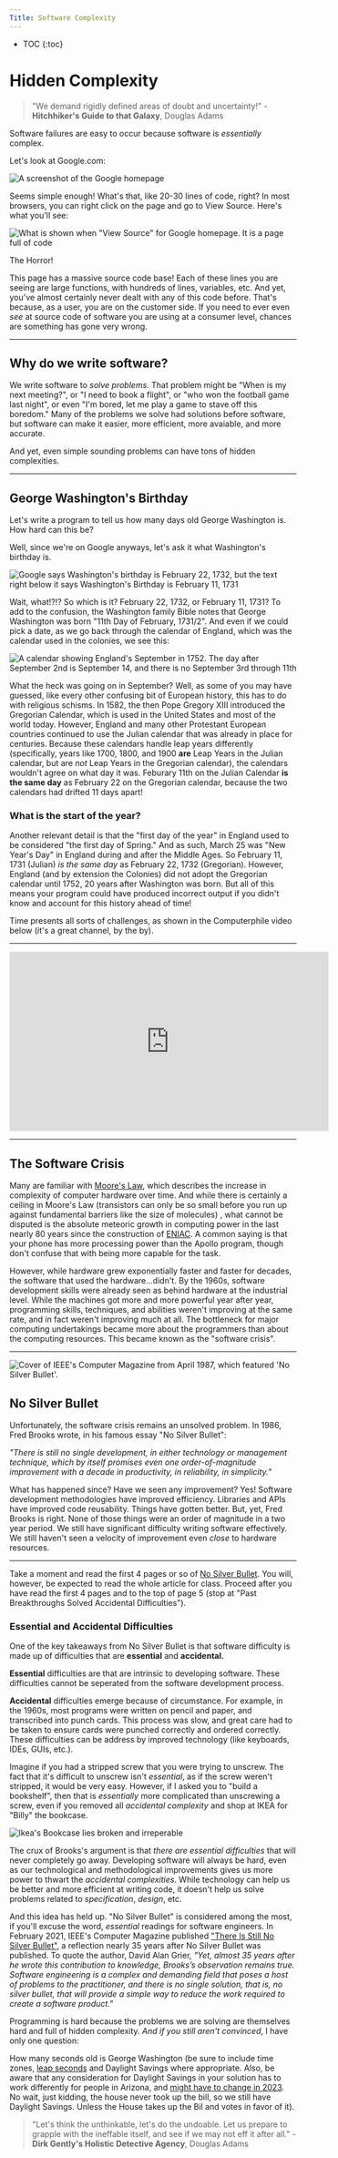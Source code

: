 ```yaml
---
Title: Software Complexity
---
```


* TOC
{:toc}

# Hidden Complexity

> "We demand rigidly defined areas of doubt and uncertainty!" - __Hitchhiker's Guide to that Galaxy__, Douglas Adams

Software failures are easy to occur because software is *essentially* complex.

Let's look at Google.com: 

![A screenshot of the Google homepage]({{site.baseurl}}/img/google.png)

Seems simple enough! What's that, like 20-30 lines of code, right? In most browsers, you can right click on the page and go to View Source. Here's what you'll see:

![What is shown when "View Source" for Google homepage. It is a page full of code]({{site.baseurl}}/img/googleSource.png)


The Horror!

This page has a massive source code base! Each of these lines you are seeing are large functions, with hundreds of lines, variables, etc. And yet, you've almost certainly never dealt with any of this code before. That's because, as a user, you are on the customer side. If you need to ever even *see* at source code of software you are using at a consumer level, chances are something has gone very wrong.

---

## Why do we write software?

We write software to *solve problems.* That problem might be "When is my next meeting?", or "I need to book a flight", or "who won the football game last night", or even "I'm bored, let me play a game to stave off this boredom." Many of the problems we solve had solutions before software, but software can make it easier, more efficient, more avaiable, and more accurate. 

And yet, even simple sounding problems can have tons of hidden complexities.

---

## George Washington's Birthday

Let's write a program to tell us how many days old George Washington is. How hard can this be?

Well, since we're on Google anyways, let's ask it what Washington's birthday is.

![Google says Washington's birthday is February 22, 1732, but the text right below it says Washington's Birthday is February 11, 1731](..%2F..%2F..%2Fimg%2FwashingtonWUT.png)

Wait, what!?!? So which is it? February 22, 1732, or February 11, 1731? To add to the confusion, the Washington family Bible notes that George Washington was born "11th Day of February, 1731/2". And even if we could pick a date, as we go back through the calendar of England, which was the calendar used in the colonies, we see this:

![A calendar showing England's September in 1752. The day after September 2nd is September 14, and there is no September 3rd through 11th]({{site.baseurl}}/img/September1752.png)

What the heck was going on in September? Well, as some of you may have guessed, like every other confusing bit of European history, this has to do with religious schisms. In 1582, the then Pope Gregory XIII introduced the Gregorian Calendar, which is used in the United States and most of the world today. However, England and many other Protestant European countries continued to use the Julian calendar that was already in place for centuries. Because these calendars handle leap years differently (specifically, years like 1700, 1800, and 1900 **are** Leap Years in the Julian calendar, but are *not* Leap Years in the Gregorian calendar), the calendars wouldn't agree on what day it was. Feburary 11th on the Julian Calendar **is the same day** as February 22 on the Gregorian calendar, because the two calendars had drifted 11 days apart!

### What is the start of the year?

Another relevant detail is that the "first day of the year" in England used to be considered "the first day of Spring." And as such, March 25 was "New Year's Day" in England during and after the Middle Ages. So February 11, 1731 (Julian) *is the same day* as February 22, 1732 (Gregorian). However, England (and by extension the Colonies) did not adopt the Gregorian calendar until 1752, 20 years after Washington was born. But all of this means your program could have produced incorrect output if you didn't know and account for this history ahead of time!

Time presents all sorts of challenges, as shown in the Computerphile video below (it's a great channel, by the by).

---

<iframe width="560" height="315" src="https://www.youtube.com/embed/-5wpm-gesOY" title="YouTube video player" frameborder="0" allow="accelerometer; autoplay; clipboard-write; encrypted-media; gyroscope; picture-in-picture" allowfullscreen></iframe>

---

## The Software Crisis

Many are familiar with [Moore's Law](https://en.wikipedia.org/wiki/Moore%27s_law), which describes the increase in complexity of computer hardware over time. And while there is certainly a ceiling in Moore's Law (transistors can only be so small before you run up against fundamental barriers like the size of molecules) , what cannot be disputed is the absolute meteoric growth in computing power in the last nearly 80 years since the construction of [ENIAC](https://en.wikipedia.org/wiki/ENIAC). A common saying is that your phone has more processing power than the Apollo program, though don't confuse that with being more capable for the task.

However, while hardware grew exponentially faster and faster for decades, the software that used the hardware...didn't. By the 1960s, software development skills were already seen as behind hardware at the industrial level. While the machines got more and more powerful year after year, programming skills, techniques, and abilities weren't improving at the same rate, and in fact weren't improving much at all. The bottleneck for major computing undertakings became more about the programmers than about the computing resources. This became known as the "software crisis".

---

<img src="https://csdl-images.ieeecomputer.org/mags/so/2008/01/figures/mso2008010091x1.gif" alt="Cover of IEEE's Computer Magazine from April 1987, which featured 'No Silver Bullet'.">

## No Silver Bullet

Unfortunately, the software crisis remains an unsolved problem. In 1986, Fred Brooks wrote, in his famous essay "No Silver Bullet":

*"There is still no single development, in either technology or management technique, which by itself promises even one order-of-magnitude improvement with a decade in productivity, in reliability, in simplicity."*

What has happened since? Have we seen any improvement? Yes! Software development methodologies have improved efficiency. Libraries and APIs have improved code reusability. Things have gotten better. But, yet, Fred Brooks is right. None of those things were an order of magnitude in a two year period. We still have significant difficulty writing software effectively. We still haven't seen a velocity of improvement even *close* to hardware resources.

---

Take a moment and read the first 4 pages or so of [No Silver Bullet](http://worrydream.com/refs/Brooks-NoSilverBullet.pdf). You will, however, be expected to read the whole article for class. Proceed after you have read the first 4 pages and to the top of page 5 (stop at "Past Breakthroughs Solved Accidental Difficulties").

### Essential and Accidental Difficulties

One of the key takeaways from No Silver Bullet is that 
software difficulty is made up of difficulties that are 
**essential** and **accidental.**

**Essential** difficulties are that are intrinsic to developing software. These difficulties cannot be seperated from the software development process.

**Accidental** difficulties emerge because of circumstance. For example, in the 1960s, most programs were written on pencil and paper, and transcribed into punch cards. This process was slow, and great care had to be taken to ensure cards were punched correctly and ordered correctly. These difficulties can be address by improved technology (like keyboards, IDEs, GUIs, etc.). 

Imagine if you had a stripped screw that you were trying to unscrew. The fact that it's difficult to unscrew isn't *essential*, as if the screw weren't stripped, it would be very easy. However, if I asked you to "build a bookshelf", then that is *essentially* more complicated than unscrewing a screw, even if you removed all *accidental complexity* and shop at IKEA for "Billy" the bookcase.

<img src="https://www.sheknows.com/wp-content/uploads/2018/08/ikea9_svxdy8.jpeg" alt="Ikea's Bookcase lies broken and irreperable">

The crux of Brooks's argument is that *there are essential difficulties* that will never completely go away. Developing software will always be hard, even as our technological and methodological improvements gives us more power to thwart the *accidental complexities*. While technology can help us be better and more efficient at writing code, it doesn't help us solve problems related to *specification*, *design*, etc.

And this idea has held up. "No Silver Bullet" is considered among the most, if you'll excuse the word, *essential* readings for software engineers. In February 2021, IEEE's Computer Magazine published ["There Is Still No Silver Bullet"](https://www.computer.org/csdl/magazine/co/2021/02/09353507/1r8krp0NNK0), a reflection nearly 35 years after No Silver Bullet was published. To quote the author, David Alan Grier, *"Yet, almost 35 years after he wrote this contribution to knowledge, Brooks’s observation remains true. Software engineering is a complex and demanding field that poses a host of problems to the practitioner, and there is no single solution, that is, no silver bullet, that will provide a simple way to reduce the work required to create a software product."*

Programming is hard because the problems we are solving are themselves hard and full of hidden complexity. *And if you still aren't convinced*, I have only one question:

How many seconds old is George Washington (be sure to include time zones, [leap seconds](https://en.wikipedia.org/wiki/Leap_second) and Daylight Savings where appropriate. Also, be aware that any consideration for Daylight Savings in your solution has to work differently for people in Arizona, and [might have to change in 2023](https://www.congress.gov/bill/117th-congress/senate-bill/623/text). No wait, just kidding, the house never took up the bill, so we still have Daylight Savings. Unless the House takes up the Bil and votes in favor of it).

> "Let's think the unthinkable, let's do the undoable. Let us prepare to grapple with the ineffable itself, and see if we may not eff it after all." - __Dirk Gently's Holistic Detective Agency__, Douglas Adams 